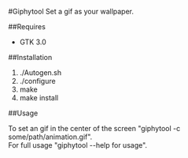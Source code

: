 #Giphytool
Set a gif as your wallpaper. 

##Requires
* GTK 3.0

##Installation

1. ./Autogen.sh
2. ./configure
3. make
4. make install

##Usage

To set an gif in the center of the screen "giphytool -c some/path/animation.gif".<br>
For full usage "giphytool --help for usage".


